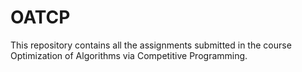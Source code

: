 # OATCP

This repository contains all the assignments submitted in the course Optimization of Algorithms via Competitive Programming.
